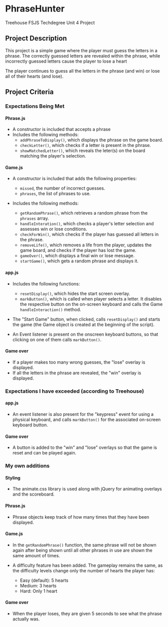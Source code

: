 # PhraseHunter
Treehouse FSJS Techdegree Unit 4 Project

## Project Description
This project is a simple game where the player must guess the letters in a phrase. The correctly guessed letters are revealed within the phrase, while incorrectly guessed letters cause the player to lose a heart

The player continues to guess all the letters in the phrase (and win) or lose all of their hearts (and lose).

## Project Criteria
### Expectations Being Met
#### Phrase.js
- A constructor is included that accepts a phrase
- Includes the following methods:
    - `addPhraseToDisplay()`, which displays the phrase on the game board.
    - `checkLetter()`, which checks if a letter is present in the phrase.
    - `showMatchedLetter()`, which reveals the leter(s) on the board matching the player's selection.

#### Game.js
- A constructor is included that adds the following properties:
    - `missed`, the number of incorrect guesses.
    - `phrases`, the list of phrases to use.

- Includes the following methods:
    - `getRandomPhrase()`, which retrieves a random phrase from the `phrases` array.
    - `handleInteration()`, which checks a player's letter selection and assesses win or lose conditions.
    - `checkForWin()`, which checks if the player has guessed all letters in the phrase.
    - `removeLife()`, which removes a life from the player, updates the game board, and checks if the player has lost the game.
    - `gameOver()`, which displays a final win or lose message.
    - `startGame()`, which gets a random phrase and displays it.

#### app.js
- Includes the following functions:
    - `resetDisplay()`, which hides the start screen overlay.
    - `markButton()`, which is called when player selects a letter. It disables the respective button on the on-screen keyboard and calls the Game `handleInteraction()` method.

- The "Start Game" button, when clicked, calls `resetDisplay()` and starts the game (the Game object is created at the beginning of the script).

- An Event listener is present on the onscreen keyboard buttons, so that clicking on one of them calls `markButton()`.

#### Game over
- If a player makes too many wrong guesses, the "lose" overlay is displayed.
- If all the letters in the phrase are revealed, the "win" overlay is displayed.

### Expectations I have exceeded (according to Treehouse)
#### app.js
- An event listener is also present for the "keypress" event for using a physical keyboard, and calls `markButton()` for the associated on-screen keyboard button.

#### Game over
- A button is added to the "win" and "lose" overlays so that the game is reset and can be played again.

### My own additions
#### Styling
- The animate.css library is used along with jQuery for animating overlays and the scoreboard.

#### Phrase.js
- Phrase objects keep track of how many times that they have been displayed.

#### Game.js
- In the `getRandomPhrase()` function, the same phrase will not be shown again after being shown until all other phrases in use are shown the same amount of times.

- A difficulty feature has been added. The gameplay remains the same, as the difficulty levels change only the number of hearts the player has:
    - Easy (default): 5 hearts
    - Medium: 3 hearts
    - Hard: Only 1 heart

#### Game over
- When the player loses, they are given 5 seconds to see what the phrase actually was.